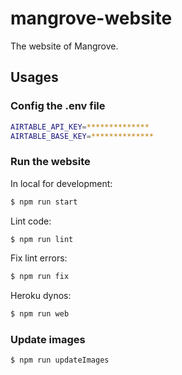 # mangrove-website

The website of Mangrove.

## Usages

### Config the .env file

```bash
AIRTABLE_API_KEY=**************
AIRTABLE_BASE_KEY=**************
```

### Run the website

In local for development:
```bash
$ npm run start
```

Lint code:
```bash
$ npm run lint
```

Fix lint errors:
```bash
$ npm run fix
```

Heroku dynos:
```bash
$ npm run web
```

### Update images

```bash
$ npm run updateImages
```